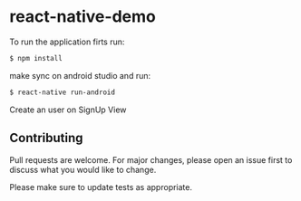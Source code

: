 # react-native-demo

To run the application firts run: 

```bash 
$ npm install
``` 

make sync on android studio and run: 

```bash 
$ react-native run-android
``` 

Create an user on SignUp View

## Contributing
Pull requests are welcome. For major changes, please open an issue first to discuss what you would like to change.

Please make sure to update tests as appropriate.

